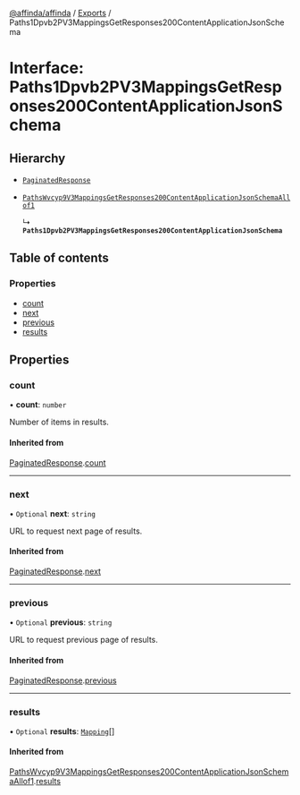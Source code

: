 [@affinda/affinda](../README.md) / [Exports](../modules.md) / Paths1Dpvb2PV3MappingsGetResponses200ContentApplicationJsonSchema

# Interface: Paths1Dpvb2PV3MappingsGetResponses200ContentApplicationJsonSchema

## Hierarchy

- [`PaginatedResponse`](PaginatedResponse.md)

- [`PathsWvcyp9V3MappingsGetResponses200ContentApplicationJsonSchemaAllof1`](PathsWvcyp9V3MappingsGetResponses200ContentApplicationJsonSchemaAllof1.md)

  ↳ **`Paths1Dpvb2PV3MappingsGetResponses200ContentApplicationJsonSchema`**

## Table of contents

### Properties

- [count](Paths1Dpvb2PV3MappingsGetResponses200ContentApplicationJsonSchema.md#count)
- [next](Paths1Dpvb2PV3MappingsGetResponses200ContentApplicationJsonSchema.md#next)
- [previous](Paths1Dpvb2PV3MappingsGetResponses200ContentApplicationJsonSchema.md#previous)
- [results](Paths1Dpvb2PV3MappingsGetResponses200ContentApplicationJsonSchema.md#results)

## Properties

### count

• **count**: `number`

Number of items in results.

#### Inherited from

[PaginatedResponse](PaginatedResponse.md).[count](PaginatedResponse.md#count)

___

### next

• `Optional` **next**: `string`

URL to request next page of results.

#### Inherited from

[PaginatedResponse](PaginatedResponse.md).[next](PaginatedResponse.md#next)

___

### previous

• `Optional` **previous**: `string`

URL to request previous page of results.

#### Inherited from

[PaginatedResponse](PaginatedResponse.md).[previous](PaginatedResponse.md#previous)

___

### results

• `Optional` **results**: [`Mapping`](Mapping.md)[]

#### Inherited from

[PathsWvcyp9V3MappingsGetResponses200ContentApplicationJsonSchemaAllof1](PathsWvcyp9V3MappingsGetResponses200ContentApplicationJsonSchemaAllof1.md).[results](PathsWvcyp9V3MappingsGetResponses200ContentApplicationJsonSchemaAllof1.md#results)
